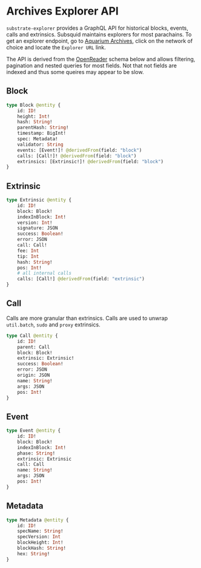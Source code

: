 # Archives Explorer API

`substrate-explorer` provides a GraphQL API for historical blocks, events, calls and extrinsics. Subsquid maintains explorers for most parachains. To get an explorer endpoint, go to [Aquarium Archives](https://app.subsquid.io/aquarium/archives), click on the network of choice and locate the `Explorer URL` link.

The API is derived from the [OpenReader](https://github.com/subsquid/squid/tree/master/openreader) schema below and allows filtering, pagination and nested queries for most fields. Not that not fields are indexed and thus some queires may appear to be slow.

## Block

```graphql
type Block @entity {
    id: ID!
    height: Int!
    hash: String!
    parentHash: String!
    timestamp: BigInt!
    spec: Metadata!
    validator: String
    events: [Event!]! @derivedFrom(field: "block")
    calls: [Call!]! @derivedFrom(field: "block")
    extrinsics: [Extrinsic!]! @derivedFrom(field: "block")
}
```

## Extrinsic

```graphql
type Extrinsic @entity {
    id: ID!
    block: Block!
    indexInBlock: Int!
    version: Int!
    signature: JSON
    success: Boolean!
    error: JSON
    call: Call!
    fee: Int
    tip: Int
    hash: String!
    pos: Int!
    # all internal calls
    calls: [Call!] @derivedFrom(field: "extrinsic")
}
```


## Call

Calls are more granular than extrinsics. Calls are used to unwrap `util.batch`, `sudo` and `proxy` extrinsics.

```graphql
type Call @entity {
    id: ID!
    parent: Call
    block: Block!
    extrinsic: Extrinsic!
    success: Boolean!
    error: JSON
    origin: JSON
    name: String!
    args: JSON
    pos: Int!
}
```

## Event

```graphql
type Event @entity {
    id: ID!
    block: Block!
    indexInBlock: Int!
    phase: String!
    extrinsic: Extrinsic
    call: Call
    name: String!
    args: JSON
    pos: Int!
}
```


## Metadata

```graphql
type Metadata @entity {
    id: ID!
    specName: String!
    specVersion: Int
    blockHeight: Int!
    blockHash: String!
    hex: String!
}
```